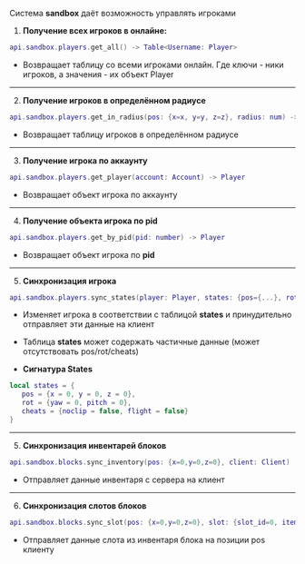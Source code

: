 Система **sandbox** даёт возможность управлять игроками

1. **Получение всех игроков в онлайне:**
```lua
api.sandbox.players.get_all() -> Table<Username: Player>
```
   - Возвращает таблицу со всеми игроками онлайн. Где ключи - ники игроков, а значения - их объект Player
---
2. **Получение игроков в определённом радиусе**
```lua
api.sandbox.players.get_in_radius(pos: {x=x, y=y, z=z}, radius: num) -> Table<Username: Player>
```
   - Возвращает таблицу игроков в определённом радиусе

---
3. **Получение игрока по аккаунту**
```lua
api.sandbox.players.get_player(account: Account) -> Player
```
   - Возвращает объект игрока по аккаунту

---
4. **Получение объекта игрока по pid**
```lua
api.sandbox.players.get_by_pid(pid: number) -> Player
```
   - Возвращает объект игрока по **pid**

---
5. **Синхронизация игрока**
```lua
api.sandbox.players.sync_states(player: Player, states: {pos={...}, rot={...}, cheats={...}})
```
   - Изменяет игрока в соответствии с таблицой **states** и принудительно отправляет эти данные на клиент
   - Таблица **states** может содержать частичные данные (может отсутствовать pos/rot/cheats)

   - **Сигнатура States**
   ```lua
   local states = {
      pos = {x = 0, y = 0, z = 0},
      rot = {yaw = 0, pitch = 0},
      cheats = {noclip = false, flight = false}
   }
   ```
---
5. **Синхронизация инвентарей блоков**
```lua
api.sandbox.blocks.sync_inventory(pos: {x=0,y=0,z=0}, client: Client)
```
   - Отправляет данные инвентаря с сервера на клиент
---
6. **Синхронизация слотов блоков**
```lua
api.sandbox.blocks.sync_slot(pos: {x=0,y=0,z=0}, slot: {slot_id=0, item_id=0, item_count=0}, client: Client)
```
   - Отправляет данные слота из инвентаря блока на позиции pos клиенту
